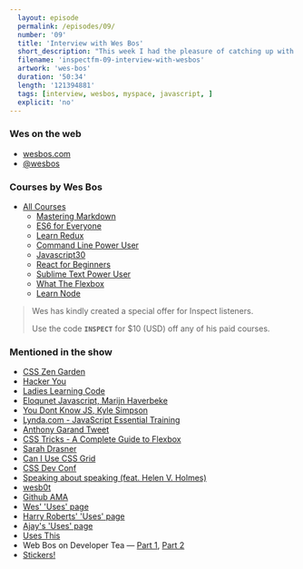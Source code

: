 ```yaml
---
  layout: episode
  permalink: /episodes/09/
  number: '09'
  title: 'Interview with Wes Bos'
  short_description: "This week I had the pleasure of catching up with Wes Bos about his transition from MySpace theme designer to one of the most influential people in web dev. We discuss his latest courses, his journey with JavaScript and how developers love stickers."
  filename: 'inspectfm-09-interview-with-wesbos'
  artwork: 'wes-bos'
  duration: '50:34'
  length: '121394881'
  tags: [interview, wesbos, myspace, javascript, ]
  explicit: 'no'
---
```


### Wes on the web

- [wesbos.com](https://wesbos.com)
- [@wesbos](https://twitter.com/wesbos)

### Courses by Wes Bos
- [All Courses](http://wesbos.com/courses/)
   - [Mastering Markdown](https://masteringmarkdown.com/)
   - [ES6 for Everyone](https://es6.io/)
   - [Learn Redux](https://learnredux.com/)
   - [Command Line Power User](https://commandlinepoweruser.com/)
   - [Javascript30](https://javascript30.com/)
   - [React for Beginners](https://reactforbeginners.com/)
   - [Sublime Text Power User](https://sublimetextbook.com/)
   - [What The Flexbox](https://flexbox.io/)
   - [Learn Node](https://learnnode.com/)

>Wes has kindly created a special offer for Inspect listeners.
>
>Use the code **`INSPECT`** for $10 (USD) off any of his paid courses.

### Mentioned in the show

- [CSS Zen Garden](http://www.csszengarden.com)
- [Hacker You](http://hackeryou.com)
- [Ladies Learning Code](http://ladieslearningcode.com)
- [Eloqunet Javascript, Marijn Haverbeke](http://amzn.to/2r8d5uf)
- [You Dont Know JS, Kyle Simpson](http://amzn.to/2rsWGUk)
- [Lynda.com - JavaScript Essential Training](https://www.lynda.com/JavaScript-tutorials/JavaScript-Essential-Training-2011/81266-2.html)
- [Anthony Garand Tweet](https://twitter.com/garand/status/842115416663175168)
- [CSS Tricks - A Complete Guide to Flexbox](https://css-tricks.com/snippets/css/a-guide-to-flexbox/)
- [Sarah Drasner](https://twitter.com/sarah_edo)
- [Can I Use CSS Grid](http://caniuse.com/#feat=css-grid)
- [CSS Dev Conf](http://cssdevconf.com/)
- [Speaking about speaking (feat. Helen V. Holmes)](http://inspect.fm/episodes/08/)
- [wesb0t](https://twitter.com/wesb0t)
- [Github AMA](https://github.com/wesbos/ama)
- [Wes' 'Uses' page](http://wesbos.com/uses)
- [Harry Roberts' 'Uses' page](https://csswizardry.com/uses/)
- [Ajay's 'Uses' page](http://ajaykarwal.com/uses/)
- [Uses This](https://usesthis.com/)
- Web Bos on Developer Tea &mdash; [Part 1](https://spec.fm/podcasts/developer-tea/57615), [Part 2](https://spec.fm/podcasts/developer-tea/57803)
- [Stickers!](https://bos.af/)
